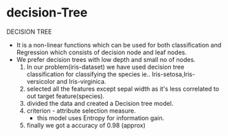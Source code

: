 # decision-Tree
DECISION TREE
- It is a non-linear functions which can be used for both classification and Regression which consists of decision node and leaf nodes.
- We prefer decision trees with low depth and small no of nodes.
	1. In our problem(iris-dataset) we have used decision tree classification for classifying the species ie..
	Iris-setosa,Iris-versicolor and Iris-virginica.
	2. selected all the features except sepal width as it's less correlated to out target feature(species).
	3. divided the data and created a Decision tree model.
	4. criterion - attribute selection measure.
		- this model uses Entropy for information gain.
	5. finally we got a accuracy of 0.98 (approx)
